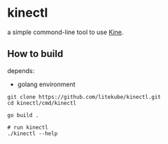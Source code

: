 # kinectl
a simple commond-line tool to use [Kine](https://github.com/k3s-io/kine).

## How to build
depends:
* golang environment

``` shell
git clone https://github.com/litekube/kinectl.git
cd kinectl/cmd/kinectl

go build .

# run kinectl
./kinectl --help
```